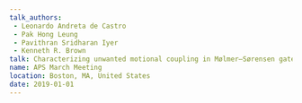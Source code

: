 ```yaml
---
talk_authors:
 - Leonardo Andreta de Castro
 - Pak Hong Leung
 - Pavithran Sridharan Iyer
 - Kenneth R. Brown
talk: Characterizing unwanted motional coupling in Mølmer–Sørensen gates
name: APS March Meeting
location: Boston, MA, United States
date: 2019-01-01
---
```


